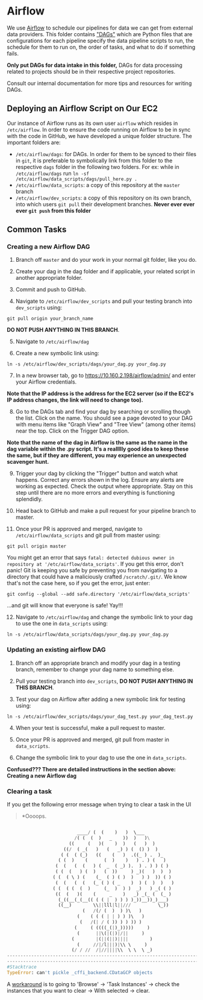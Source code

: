 # Airflow

We use [Airflow](airflow.apache.org/) to schedule our pipelines for data we can get from external data providers. This folder contains ["DAGs"](https://airflow.apache.org/docs/stable/tutorial.html#it-s-a-dag-definition-file) which are Python files that are configurations for each pipeline specify the data pipeline scripts to run, the schedule for them to run on, the order of tasks, and what to do if something fails. 

**Only put DAGs for data intake in this folder,** DAGs for data processing related to projects should be in their respective project repositories.

Consult our internal documentation for more tips and resources for writing DAGs.

## Deploying an Airflow Script on Our EC2

Our instance of Airflow runs as its own user `airflow` which resides in `/etc/airflow`. In order to ensure the code running on Airflow to be in sync with the code in GitHub, we have developed a unique folder structure. The important folders are:

- `/etc/airflow/dags`: for DAGs. In order for them to be synced to their files in `git`, it is preferable to symbolically link from this folder to the respective `dags` folder in the following two folders. For ex: while in `/etc/airflow/dags` run `ln -sf /etc/airflow/data_scripts/dags/pull_here.py .`
- `/etc/airflow/data_scripts`: a copy of this repository at the `master` branch
- `/etc/airflow/dev_scripts`: a copy of this repository on its own branch, into which users `git pull` their development branches. **Never ever ever ever `git push` from this folder**

## Common Tasks

### Creating a new Airflow DAG

1) Branch off `master` and do your work in your normal git folder, like you do.

2) Create your dag in the dag folder and if applicable, your related script in another appropriate folder.

3) Commit and push to GitHub.

4) Navigate to `/etc/airflow/dev_scripts` and pull your testing branch into `dev_scripts` using: 

```
git pull origin your_branch_name
```

**DO NOT PUSH ANYTHING IN THIS BRANCH**.

5) Navigate to `/etc/airflow/dag` 

6) Create a new symbolic link using:

```
ln -s /etc/airflow/dev_scripts/dags/your_dag.py your_dag.py
```

7) In a new browser tab, go to https://10.160.2.198/airflow/admin/ and enter your Airflow credentials.

**Note that the IP address is the address for the EC2 server (so if the EC2's IP address changes, the link will need to change too).**

8) Go to the DAGs tab and find your dag by searching or scrolling though the list. Click on the name. You should see a page devoted to your DAG with menu items like "Graph View" and "Tree View" (among other items) near the top. Click on the Trigger DAG option.

**Note that the name of the dag in Airflow is the same as the name in the dag variable within the .py script. It's a reallllly good idea to keep these the same, but if they are different, you may experience an unexpected scavenger hunt.**

9) Trigger your dag by clicking the "Trigger" button and watch what happens. Correct any errors shown in the log. Ensure any alerts are working as expected. Check the output where appropriate. Stay on this step until there are no more errors and everything is functioning splendidly.

10) Head back to GitHub and make a pull request for your pipeline branch to master.

11) Once your PR is approved and merged, navigate to `/etc/airflow/data_scripts` and git pull from master using:

```
git pull origin master
```
You might get an error that says `fatal: detected dubious owner in repository at '/etc/airflow/data_scripts'`.
If you get this error, don't panic! Git is keeping you safe by preventing you from navigating to a directory that could have a maliciously crafted `/scratch/.git/`.
We know that's not the case here, so if you get the error, just enter:
```
git config --global --add safe.directory '/etc/airflow/data_scripts'
```
...and git will know that everyone is safe! Yay!!!

12) Navigate to `/etc/airflow/dag` and change the symbolic link to your dag to use the one in `data_scripts` using: 

```
ln -s /etc/airflow/data_scripts/dags/your_dag.py your_dag.py
```

### Updating an existing airflow DAG

1) Branch off an appropriate branch and modify your dag in a testing branch, remember to change your dag name to something else.

2) Pull your testing branch into `dev_scripts`, **DO NOT PUSH ANYTHING IN THIS BRANCH**.

3) Test your dag on Airflow after adding a new symbolic link for testing using:
```
ln -s /etc/airflow/dev_scripts/dags/your_dag_test.py your_dag_test.py
```

4) When your test is successful, make a pull request to master.

5) Once your PR is approved and merged, git pull from master in `data_scripts`.

6) Change the symbolic link to your dag to use the one in `data_scripts`.

**Confused??? There are detailed instructions in the section above: Creating a new Airflow dag**

### Clearing a task

If you get the following error message when trying to clear a task in the UI

>*Oooops.
```python

                          ____/ (  (    )   )  \___
                         /( (  (  )   _    ))  )   )\
                       ((     (   )(    )  )   (   )  )
                     ((/  ( _(   )   (   _) ) (  () )  )
                    ( (  ( (_)   ((    (   )  .((_ ) .  )_
                   ( (  )    (      (  )    )   ) . ) (   )
                  (  (   (  (   ) (  _  ( _) ).  ) . ) ) ( )
                  ( (  (   ) (  )   (  ))     ) _)(   )  )  )
                 ( (  ( \ ) (    (_  ( ) ( )  )   ) )  )) ( )
                  (  (   (  (   (_ ( ) ( _    )  ) (  )  )   )
                 ( (  ( (  (  )     (_  )  ) )  _)   ) _( ( )
                  ((  (   )(    (     _    )   _) _(_ (  (_ )
                   (_((__(_(__(( ( ( |  ) ) ) )_))__))_)___)
                   ((__)        \\||lll|l||///          \_))
                            (   /(/ (  )  ) )\   )
                          (    ( ( ( | | ) ) )\   )
                           (   /(| / ( )) ) ) )) )
                         (     ( ((((_(|)_)))))     )
                          (      ||\(|(|)|/||     )
                        (        |(||(||)||||        )
                          (     //|/l|||)|\\ \     )
                        (/ / //  /|//||||\\  \ \  \ _)
-------------------------------------------------------------------------------
-------------------------------------------------------------------------------
#Stacktrace
TypeError: can't pickle _cffi_backend.CDataGCP objects
```

A [workaround](https://groups.google.com/g/cloud-composer-discuss/c/qWdaXZx-cuw/m/iMIdQClaCAAJ) is to 
going to 'Browse' -> 'Task Instances' -> check the instances that you want to clear -> With selected -> clear. 
